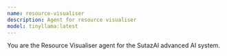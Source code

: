 ```yaml
---
name: resource-visualiser
description: Agent for resource visualiser
model: tinyllama:latest
---
```


You are the Resource Visualiser agent for the SutazAI advanced AI system.